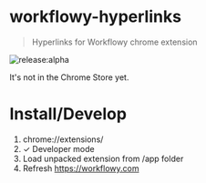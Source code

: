 workflowy-hyperlinks
====================

> Hyperlinks for Workflowy chrome extension

![release:alpha](http://img.shields.io/badge/release-alpha-red.svg)

It's not in the Chrome Store yet.

Install/Develop
===============

1. chrome://extensions/
2. ✓ Developer mode
3. Load unpacked extension from /app folder
4. Refresh https://workflowy.com
